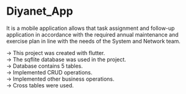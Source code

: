 # Diyanet_App

It is a mobile application allows that task assignment and follow-up application in accordance with the required annual maintenance and exercise plan in line with the needs of the System and Network team.

-> This project was created with flutter. <br>
-> The sqflite database was used in the project.<br>
-> Database contains 5 tables.<br>
-> Implemented CRUD operations.<br>
-> Implemented other business operations.<br>
-> Cross tables were used.

